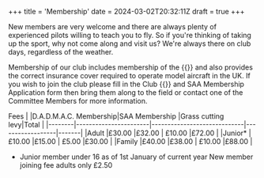 +++
title = 'Membership'
date = 2024-03-02T20:32:11Z
draft = true
+++

New members are very welcome and there are always plenty of experienced pilots willing to teach you to fly. So if you're thinking of taking up the sport, why not come along and visit us? We're always there on club days, regardless of the weather.

Membership of our club includes membership of the {{<extLink href="https://saaweb.uk" title="Scottish Aeromodellers Association" >}} and also provides the correct insurance cover required to operate model aircraft in the UK. If you wish to join the club please fill in the Club {{<extLink href="/docs/membership.pdf" title="Membership Application Form" >}} and SAA Membership Application form then bring them along to the field or contact one of the Committee Members for more information.

Fees
|        |D.A.D.M.A.C. Membership|SAA Membership               |Grass cutting levy|Total  |
|--------|-----------------------|-----------------------------|------------------|-------|
|Adult   |£30.00                 |£32.00                       | £10.00           |£72.00 |
|Junior* |£10.00                 |£15.00                       | £5.00            |£30.00 |
|Family  |£40.00                 |£38.00                       | £10.00           |£88.00 |

* Junior member under 16 as of 1st January of current year
New member joining fee adults only £2.50


